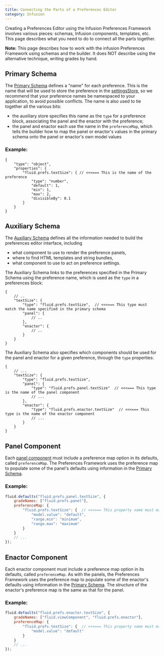 ```yaml
---
title: Connecting the Parts of a Preferences Editor
category: Infusion
---
```


Creating a Preferences Editor using the Infusion Preferences Framework involves various pieces: schemas, Infusion
components, templates, etc. This page describes what you need to do to connect all the parts together.

<div class="infusion-docs-note">
    <strong>Note:</strong> This page describes how to work with the infusion Preferences Framework using schemas and the
    builder. It does NOT describe using the alternative technique, writing grades by hand.
</div>

## Primary Schema

The [Primary Schema](PrimarySchemaForPreferencesFramework.md) defines a "name" for each preference.
This is the name that will be used to store the preference in the [settingsStore](SettingsStore.md),
so we recommend that your preference names be namespaced to your application,
to avoid possible conflicts. The name is also used to tie together all the various bits:

* the auxiliary store specifies this name as the `type` for a preference block, associating the panel and the enactor
  with the preference;
* the panel and enactor each use the name in the `preferenceMap`, which tells the builder how to map the panel or
  enactor's values in the primary schema onto the panel or enactor's own model values

### Example:

```json5
{
    "type": "object",
    "properties": {
        "fluid.prefs.textSize": { // <<<=== This is the name of the preference
            "type": "number",
            "default": 1,
            "min": 1,
            "max": 2,
            "divisibleBy": 0.1
        }
    }
}
```

## Auxiliary Schema

The [Auxiliary Schema](AuxiliarySchemaForPreferencesFramework.md) defines all the information needed to build the
preferences editor interface, including

* what component to use to render the preference panels,
* where to find HTML templates and string bundles,
* what component to use to act on preference settings.

The Auxiliary Schema links to the preferences specified in the Primary Schema using the preference name, which is used
as the `type` in a preferences block:

```json5
{
    // ..
    "textSize": {
        "type": "fluid.prefs.textSize",  // <<<=== This type must match the name specified in the primary schema
        "panel": {
            // ..
        },
        "enactor": {
            // ..
        }
    }
}
```

The Auxiliary Schema also specifies which components should be used for the panel and enactor for a given preference,
through the `type` properties:

```json5
{
    // ...
    "textSize": {
        "type": "fluid.prefs.textSize",
        "panel": {
            "type": "fluid.prefs.panel.textSize"  // <<<=== This type is the name of the panel component
            // ...
        },
        "enactor": {
            "type": "fluid.prefs.enactor.textSize"  // <<<=== This type is the name of the enactor component
            // ...
        }
    }
}
```

## Panel Component

Each [panel component](Panels.md) must include a preference map option in its defaults, called `preferenceMap`. The
Preferences Framework uses the preference map to populate some of the panel's defaults using information in the
[Primary Schema](PrimarySchemaForPreferencesFramework.md).

### Example:

```javascript
fluid.defaults("fluid.prefs.panel.textSize", {
    gradeNames: ["fluid.prefs.panel"],
    preferenceMap: {
        "fluid.prefs.textSize": {  // <<<=== This property name must match the name specified in the primary schema
            "model.value": "default",
            "range.min": "minimum",
            "range.max": "maximum"
        }
    }
    // ...
});
```

## Enactor Component

Each enactor component must include a preference map option in its defaults, called `preferenceMap`. As with the panels,
the Preferences Framework uses the preference map to populate some of the enactor's defaults using information in the
[Primary Schema](PrimarySchemaForPreferencesFramework.md). The structure of the enactor's preference map is the same as
that for the panel.

### Example:

```javascript
fluid.defaults("fluid.prefs.enactor.textSize", {
    gradeNames: ["fluid.viewComponent", "fluid.prefs.enactor"],
    preferenceMap: {
        "fluid.prefs.textSize": {  // <<<=== This property name must match the name specified in the primary schema
            "model.value": "default"
        }
    }
    // ...
});
```
